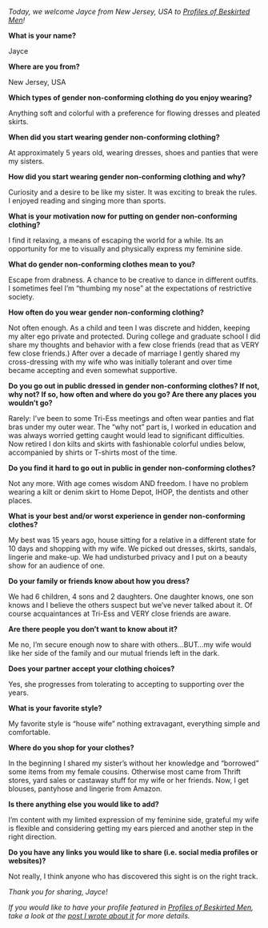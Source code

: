 *Today, we welcome Jayce* *from New Jersey, USA* *to [Profiles of Beskirted Men](https://www.the-beskirted-man.com/category/profiles-of-beskirted-men/)!*

**What is your name?**

Jayce

**Where are you from?**

New Jersey, USA

**Which types of gender non-conforming clothing do you enjoy wearing?**

Anything soft and colorful with a preference for flowing dresses and pleated skirts.

**When did you start wearing gender non-conforming clothing?**

At approximately 5 years old, wearing dresses, shoes and panties that were my sisters.

**How did you start wearing gender non-conforming clothing and why?**

Curiosity and a desire to be like my sister. It was exciting to break the rules. I enjoyed reading and singing more than sports.

**What is your motivation now for putting on gender non-conforming clothing?**

I find it relaxing, a means of escaping the world for a while. Its an opportunity for me to visually and physically express my feminine side.

**What do gender non-conforming clothes mean to you?**

Escape from drabness. A chance to be creative to dance in different outfits. I sometimes feel I’m “thumbing my nose” at the expectations of restrictive society.

**How often do you wear gender non-conforming clothing?**

Not often enough. As a child and teen I was discrete and hidden, keeping my alter ego private and protected. During college and graduate school I did share my thoughts and behavior with a few close friends (read that as VERY few close friends.) After over a decade of marriage I gently shared my cross-dressing with my wife who was initially tolerant and over time became accepting and even somewhat supportive.

**Do you go out in public dressed in gender non-conforming clothes? If not, why not? If so, how often and where do you go? Are there any places you wouldn’t go?**

Rarely: I’ve been to some Tri-Ess meetings and often wear panties and flat bras under my outer wear. The “why not” part is, I worked in education and was always worried getting caught would lead to significant difficulties. Now retired I don kilts and skirts with fashionable colorful undies below, accompanied by shirts or T-shirts most of the time.

**Do you find it hard to go out in public in gender non-conforming clothes?**

Not any more. With age comes wisdom AND freedom. I have no problem wearing a kilt or denim skirt to Home Depot, IHOP, the dentists and other places.

**What is your best and/or worst experience in gender non-conforming clothes?**

My best was 15 years ago, house sitting for a relative in a different state for 10 days and shopping with my wife. We picked out dresses, skirts, sandals, lingerie and make-up. We had undisturbed privacy and I put on a beauty show for an audience of one.

**Do your family or friends know about how you dress?**

We had 6 children, 4 sons and 2 daughters. One daughter knows, one son knows and I believe the others suspect but we’ve never talked about it. Of course acquaintances at Tri-Ess and VERY close friends are aware.

**Are there people you don’t want to know about it?**

Me no, I’m secure enough now to share with others…BUT…my wife would like her side of the family and our mutual friends left in the dark.

**Does your partner accept your clothing choices?**

Yes, she progresses from tolerating to accepting to supporting over the years.

**What is your favorite style?**

My favorite style is “house wife” nothing extravagant, everything simple and comfortable.

**Where do you shop for your clothes?**

In the beginning I shared my sister’s without her knowledge and “borrowed” some items from my female cousins. Otherwise most came from Thrift stores, yard sales or castaway stuff for my wife or her friends. Now, I get blouses, pantyhose and lingerie from Amazon.

**Is there anything else you would like to add?**

I’m content with my limited expression of my feminine side, grateful my wife is flexible and considering getting my ears pierced and another step in the right direction.

**Do you have any links you would like to share (i.e. social media profiles or websites)?**

Not really, I think anyone who has discovered this sight is on the right track.

*Thank you for sharing, Jayce!*

*If you would like to have your profile featured in [Profiles of Beskirted Men](https://www.the-beskirted-man.com/category/profiles-of-beskirted-men/), take a look at the [post I wrote about it](https://www.the-beskirted-man.com/profiles-of-beskirted-men/profiles-of-beskirted-men/) for more details.*
